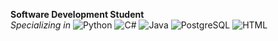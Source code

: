 **Software Development Student**  
*Specializing in* ![Python](https://img.shields.io/badge/-Python-3776AB?logo=python&logoColor=white) ![C#](https://img.shields.io/badge/-C%23-239120?logo=c-sharp&logoColor=white) ![Java](https://img.shields.io/badge/-Java-007396?logo=java&logoColor=white) ![PostgreSQL](https://img.shields.io/badge/-PostgreSQL-336791?logo=postgresql&logoColor=white) ![HTML](https://img.shields.io/badge/-HTML5-E34F26?logo=html5&logoColor=white)
